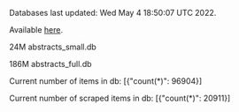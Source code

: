 Databases last updated: Wed May  4 18:50:07 UTC 2022. 

Available [here](https://github.com/cbeauhilton/ash-db/releases).


24M	abstracts_small.db

186M	abstracts_full.db

Current number of items in db:
[{"count(*)": 96904}]

Current number of scraped items in db:
[{"count(*)": 20911}]
